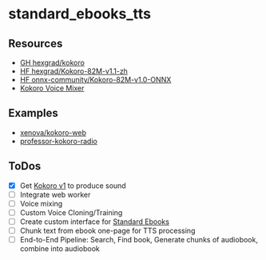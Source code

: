 # standard_ebooks_tts

## Resources

- [GH hexgrad/kokoro](https://github.com/hexgrad/kokoro)
- [HF hexgrad/Kokoro-82M-v1.1-zh](https://huggingface.co/hexgrad/Kokoro-82M-v1.1-zh)
- [HF onnx-community/Kokoro-82M-v1.0-ONNX](https://huggingface.co/onnx-community/Kokoro-82M-v1.0-ONNX)
- [Kokoro Voice Mixer](https://github.com/yvrjsharma/kokorotts-mixer)

## Examples

- [xenova/kokoro-web](https://github.com/xenova/kokoro-web)
- [professor-kokoro-radio](https://github.com/ugotworms/professor-kokoro-radio)

## ToDos

- [X] Get [Kokoro v1](https://huggingface.co/hexgrad/Kokoro-82M) to produce sound
- [ ] Integrate web worker
- [ ] Voice mixing
- [ ] Custom Voice Cloning/Training
- [ ] Create custom interface for [Standard Ebooks](https://standardebooks.org/)
- [ ] Chunk text from ebook one-page for TTS processing
- [ ] End-to-End Pipeline: Search, Find book, Generate chunks of audiobook, combine into audiobook
